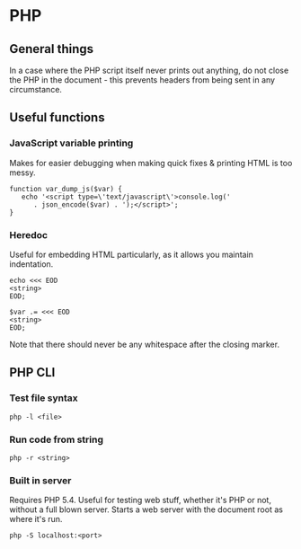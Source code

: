 # PHP

## General things

In a case where the PHP script itself never prints out anything, do not close the PHP in the document - this prevents headers from being sent in any circumstance.

## Useful functions

### JavaScript variable printing

Makes for easier debugging when making quick fixes & printing HTML is too messy.

    function var_dump_js($var) {
       echo '<script type=\'text/javascript\'>console.log(' 
          . json_encode($var) . ');</script>';
    }

### Heredoc

Useful for embedding HTML particularly, as it allows you maintain indentation.

    echo <<< EOD
    <string>
    EOD;

    $var .= <<< EOD
    <string>
    EOD;

Note that there should never be any whitespace after the closing marker.


## PHP CLI

### Test file syntax

    php -l <file>

### Run code from string

    php -r <string>

### Built in server

Requires PHP 5.4. Useful for testing web stuff, whether it's PHP or not, without a full blown server. Starts a web server with the document root as where it's run.

    php -S localhost:<port>
